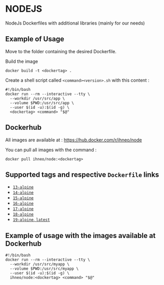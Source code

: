 # NODEJS
NodeJs Dockerfiles with additional libraries (mainly for our needs)

## Example of Usage

Move to the folder containing the desired Dockerfile.

Build the image
```
docker build -t <dockertag> .
```

Create a shell script called `<command><version>.sh` with this content :
```
#!/bin/bash
docker run --rm --interactive --tty \
  --workdir /usr/src/app \
  --volume $PWD:/usr/src/app \
  --user $(id -u):$(id -g) \
  <dockertag> <command> "$@"
```

## Dockerhub
All images are available at : https://hub.docker.com/r/ihneo/node

You can pull all images with the command :
```
docker pull ihneo/node:<dockertag>
```

## Supported tags and respective `Dockerfile` links

-	[`13-alpine`](https://github.com/ihneo/node/blob/master/13/alpine/Dockerfile)
-	[`14-alpine`](https://github.com/ihneo/node/blob/master/14/alpine/Dockerfile)
-	[`15-alpine`](https://github.com/ihneo/node/blob/master/15/alpine/Dockerfile)
-	[`16-alpine`](https://github.com/ihneo/node/blob/master/16/alpine/Dockerfile)
-	[`17-alpine`](https://github.com/ihneo/node/blob/master/17/alpine/Dockerfile)
-	[`18-alpine`](https://github.com/ihneo/node/blob/master/18/alpine/Dockerfile)
-	[`19-alpine`, `latest`](https://github.com/ihneo/node/blob/master/19/alpine/Dockerfile)

## Example of usage with the images available at Dockerhub
```
#!/bin/bash
docker run --rm --interactive --tty \
  --workdir /usr/src/myapp \
  --volume $PWD:/usr/src/myapp \
  --user $(id -u):$(id -g) \
  ihneo/node:<dockertag> <command> "$@"
```